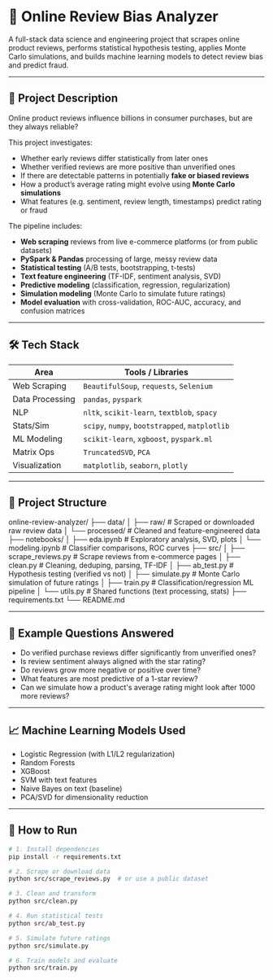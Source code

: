 # 🧠 Online Review Bias Analyzer

A full-stack data science and engineering project that scrapes online product reviews, performs statistical hypothesis testing, applies Monte Carlo simulations, and builds machine learning models to detect review bias and predict fraud.

---

## 📌 Project Description

Online product reviews influence billions in consumer purchases, but are they always reliable?

This project investigates:
- Whether early reviews differ statistically from later ones
- Whether verified reviews are more positive than unverified ones
- If there are detectable patterns in potentially **fake or biased reviews**
- How a product’s average rating might evolve using **Monte Carlo simulations**
- What features (e.g. sentiment, review length, timestamps) predict rating or fraud

The pipeline includes:
- **Web scraping** reviews from live e-commerce platforms (or from public datasets)
- **PySpark & Pandas** processing of large, messy review data
- **Statistical testing** (A/B tests, bootstrapping, t-tests)
- **Text feature engineering** (TF-IDF, sentiment analysis, SVD)
- **Predictive modeling** (classification, regression, regularization)
- **Simulation modeling** (Monte Carlo to simulate future ratings)
- **Model evaluation** with cross-validation, ROC-AUC, accuracy, and confusion matrices

---

## 🛠️ Tech Stack

| Area             | Tools / Libraries                              |
|------------------|------------------------------------------------|
| Web Scraping     | `BeautifulSoup`, `requests`, `Selenium`        |
| Data Processing  | `pandas`, `pyspark`                            |
| NLP              | `nltk`, `scikit-learn`, `textblob`, `spacy`    |
| Stats/Sim        | `scipy`, `numpy`, `bootstrapped`, `matplotlib` |
| ML Modeling      | `scikit-learn`, `xgboost`, `pyspark.ml`        |
| Matrix Ops       | `TruncatedSVD`, `PCA`                          |
| Visualization    | `matplotlib`, `seaborn`, `plotly`              |

---

## 📁 Project Structure

online-review-analyzer/
├── data/
│ ├── raw/ # Scraped or downloaded raw review data
│ └── processed/ # Cleaned and feature-engineered data
├── notebooks/
│ ├── eda.ipynb # Exploratory analysis, SVD, plots
│ └── modeling.ipynb # Classifier comparisons, ROC curves
├── src/
│ ├── scrape_reviews.py # Scrape reviews from e-commerce pages
│ ├── clean.py # Cleaning, deduping, parsing, TF-IDF
│ ├── ab_test.py # Hypothesis testing (verified vs not)
│ ├── simulate.py # Monte Carlo simulation of future ratings
│ ├── train.py # Classification/regression ML pipeline
│ └── utils.py # Shared functions (text processing, stats)
├── requirements.txt
└── README.md


---

## 🔬 Example Questions Answered

- Do verified purchase reviews differ significantly from unverified ones?
- Is review sentiment always aligned with the star rating?
- Do reviews grow more negative or positive over time?
- What features are most predictive of a 1-star review?
- Can we simulate how a product's average rating might look after 1000 more reviews?

---

## 📈 Machine Learning Models Used

- Logistic Regression (with L1/L2 regularization)
- Random Forests
- XGBoost
- SVM with text features
- Naive Bayes on text (baseline)
- PCA/SVD for dimensionality reduction

---

## 🚀 How to Run

```bash
# 1. Install dependencies
pip install -r requirements.txt

# 2. Scrape or download data
python src/scrape_reviews.py  # or use a public dataset

# 3. Clean and transform
python src/clean.py

# 4. Run statistical tests
python src/ab_test.py

# 5. Simulate future ratings
python src/simulate.py

# 6. Train models and evaluate
python src/train.py
